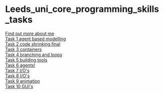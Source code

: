 # Leeds_uni_core_programming_skills_tasks
[Find out more about me](https://jord9762.github.io/jordy9762.github.io/index.html)
<br/>
[Task 1 agent based modelling](https://github.com/jord9762/Leeds_uni_core_programming_skills_tasks/tree/main/Task1_agent_based_modelling)
<br/>
[Task 2 code shrinking final](https://github.com/jord9762/Leeds_uni_core_programming_skills_tasks/tree/main/Task2_code_shrinking)
<br/>
[Task 3 containers](https://github.com/jord9762/Leeds_uni_core_programming_skills_tasks/tree/main/Task3_containers)
<br/>
[Task 4 branching and loops](https://github.com/jord9762/Leeds_uni_core_programming_skills_tasks/tree/main/Task4_branching_and_loops)
<br/>
[Task 5 building tools](https://github.com/jord9762/Leeds_uni_core_programming_skills_tasks/tree/main/Task5_building_tools)
<br/>
[Task 6 agents!](https://github.com/jord9762/Leeds_uni_core_programming_skills_tasks/tree/main/Task6_Agents!)
<br/>
[Task 7 I/O's](https://github.com/jord9762/Leeds_uni_core_programming_skills_tasks/tree/main/Task7_IO's)
<br/>
[Task 8 I/O's](https://github.com/jord9762/Leeds_uni_core_programming_skills_tasks/tree/main/Task7_IO's)
<br/>
[Task 9 animation](https://github.com/jord9762/Leeds_uni_core_programming_skills_tasks/tree/main/Task7_IO's)
<br/>
[Task 10 GUI's](https://github.com/jord9762/Leeds_uni_core_programming_skills_tasks/tree/main/Task7_IO's)


